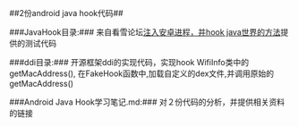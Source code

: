 ##2份android java hook代码##

###JavaHook目录:###
	来自看雪论坛[注入安卓进程，并hook java世界的方法](http://bbs.pediy.com/showthread.php?t=186054&highlight=java+hook)提供的测试代码


###ddi目录:###
	开源框架ddi的实现代码，实现hook WifiInfo类中的getMacAddress(),
	在FakeHook函数中,加载自定义的dex文件,并调用原始的getMacAddress()

###Android Java Hook学习笔记.md:###
	对２份代码的分析，并提供相关资料的链接


